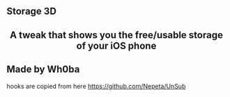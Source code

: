 ## Storage 3D


<center><h2>A tweak that shows you the free/usable storage of your iOS phone </h2></center>





 

## Made by Wh0ba



<div>hooks are copied from here 
<a href="https://github.com/Nepeta/UnSub">https://github.com/Nepeta/UnSub</a></div>
